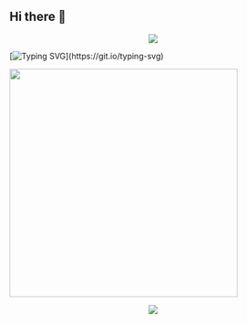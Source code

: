 ## Hi there 👋

<!--
**ODUODUOKE/ODUODUOKE** is a ✨ _special_ ✨ repository because its `README.md` (this file) appears on your GitHub profile.

Here are some ideas to get you started:

- 🔭 I’m currently working on ...
- 🌱 I’m currently learning ...
- 👯 I’m looking to collaborate on ...
- 🤔 I’m looking for help with ...
- 💬 Ask me about ...
- 📫 How to reach me: ...
- 😄 Pronouns: ...
- ⚡ Fun fact: ...
-->

<!--
section=header
text: 大标题
desc: 小标题
-->
<p align="center">
<img src="https://capsule-render.vercel.app/api?type=waving&color=timeGradient&height=300&&section=header&text=MUMU&fontSize=90&fontAlign=50&fontAlignY=30&desc=I ❤ CHINA&descAlign=50&descSize=30&descAlignY=60&animation=twinkling" />
</p>

<!-- 打字机 -->
[![Typing SVG](https://readme-typing-svg.demolab.com?font=Fira+Code&pause=1000&random=false&width=435&lines=I+LOVE+MY+COUNTRY%2C+I+LOVE+MY+LIFE.)](https://git.io/typing-svg)

<!-- github 数据概览 -->
<img align="center" width="400" src="https://github-readme-stats.vercel.app/api?username=ODUODUOKE&theme=transparent&include_all_commits=true&show_icons=true&hide_border=true" />

<!--
section=footer
text: 大标题
desc: 小标题
-->
<p align="center">
<img src="https://capsule-render.vercel.app/api?type=waving&color=timeGradient&height=300&&section=footer&text=THE END !&fontSize=90&fontAlign=50&fontAlignY=70&desc=&descAlign=50&descSize=30&descAlignY=40&animation=twinkling" />
</p>